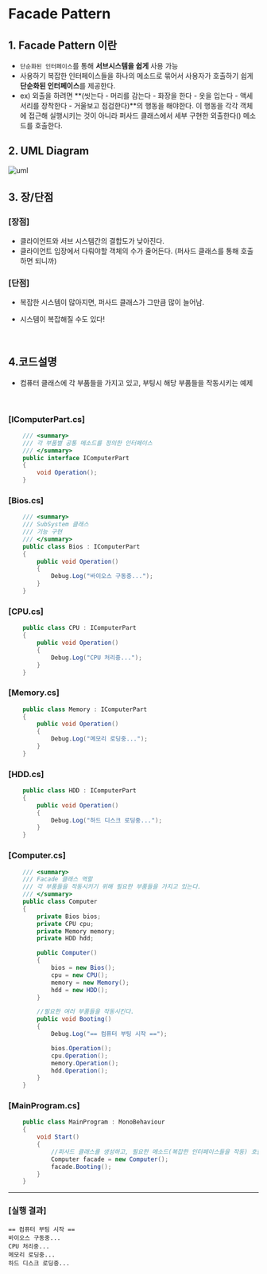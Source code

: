 # Facade Pattern 



## 1. Facade Pattern 이란 
- `단순화된 인터페이스`를 통해 **서브시스템을 쉽게** 사용 가능
- 사용하기 복잡한 인터페이스들을 하나의 메소드로 묶어서 사용자가 호출하기 쉽게 **단순화된 인터페이스**를 제공한다.
- ex) 외출을 하려면 **(씻는다 - 머리를 감는다 - 화장을 한다 - 옷을 입는다 - 액세서리를 장착한다 - 거울보고 점검한다)**의 행동을 해야한다.
  이 행동을 각각 객체에 접근해 실행시키는 것이 아니라 퍼사드 클래스에서 세부 구현한 외출한다() 메소드를 호출한다.





## 2. UML Diagram
![uml](https://www.packtpub.com/sites/default/files/Article-Images/B05180_01.png)



## 3. 장/단점

### [장점]


- 클라이언트와 서브 시스템간의 결합도가 낮아진다.
- 클라이언트 입장에서 다뤄야할 객체의 수가 줄어든다. (퍼사드 클래스를 통해 호출하면 되니까)




### [단점]

- 복잡한 시스템이 많아지면, 퍼사드 클래스가 그만큼 많이 늘어남.

- 시스템이 복잡해질 수도 있다!

  ​


## 4.코드설명

- 컴퓨터 클래스에 각 부품들을 가지고 있고, 부팅시 해당 부품들을 작동시키는 예제

  ​

### [IComputerPart.cs]

~~~~c#
    /// <summary>
    /// 각 부품별 공통 메소드를 정의한 인터페이스
    /// </summary>
    public interface IComputerPart
    {
        void Operation();
    }
~~~~



### [Bios.cs]

~~~~c#
    /// <summary>
    /// SubSystem 클래스
    /// 기능 구현
    /// </summary>
    public class Bios : IComputerPart
    {
        public void Operation()
        {
            Debug.Log("바이오스 구동중...");
        }
    }
~~~~



### [CPU.cs]

~~~~c#
    public class CPU : IComputerPart
    {
        public void Operation()
        {
            Debug.Log("CPU 처리중...");
        }
    }
~~~~



### [Memory.cs]

```c#
    public class Memory : IComputerPart
    {
        public void Operation()
        {
            Debug.Log("메모리 로딩중...");
        }
    }
```



### [HDD.cs]

```c#
    public class HDD : IComputerPart
    {
        public void Operation()
        {
            Debug.Log("하드 디스크 로딩중...");
        }
    }
```



### [Computer.cs]

```c#
    /// <summary>
    /// Facade 클래스 역할
    /// 각 부품들을 작동시키기 위해 필요한 부품들을 가지고 있는다.
    /// </summary>
    public class Computer
    {
        private Bios bios;
        private CPU cpu;
        private Memory memory;
        private HDD hdd;

        public Computer()
        {
            bios = new Bios();
            cpu = new CPU();
            memory = new Memory();
            hdd = new HDD();
        }

        //필요한 여러 부품들을 작동시킨다.
        public void Booting()
        {
            Debug.Log("== 컴퓨터 부팅 시작 ==");

            bios.Operation();
            cpu.Operation();
            memory.Operation();
            hdd.Operation();
        }
    }
```



### [MainProgram.cs]

~~~~c#
    public class MainProgram : MonoBehaviour
    {
        void Start()
        {
            //퍼사드 클래스를 생성하고, 필요한 메소드(복잡한 인터페이스들을 작동) 호출한다.
            Computer facade = new Computer();
            facade.Booting();
        }
    }
~~~~



---



### [실행 결과]

	== 컴퓨터 부팅 시작 ==
	바이오스 구동중...
	CPU 처리중...
	메모리 로딩중...
	하드 디스크 로딩중...
